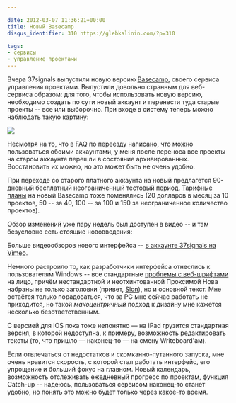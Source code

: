 ```yaml
---

date: 2012-03-07 11:36:21+00:00
title: Новый Basecamp
disqus_identifier: 310 https://glebkalinin.com/?p=310

tags:
- сервисы
- управление проектами
---
```


Вчера 37signals выпустили новую версию [Basecamp](http://basecamphq.com), своего сервиса управления проектами. Выпустили довольно странным для веб-сервиса образом: для того, чтобы использовать новую версию, необходимо создать по сути новый аккаунт и перенести туда старые проекты -- все или выборочно. При входе в систему теперь можно наблюдать такую картину:

![](https://glebkalinin.com/featured/2012/03/basecamp-01.png)

Несмотря на то, что в FAQ по переезду написано, что можно пользоваться обоими аккаунтами, у меня после переноса все проекты на старом аккаунте перешли в состояние архивированных. Восстановить их можно, но это может быть не очень удобно. 

При переходе со старого платного аккаунта на новый предлагется 90-дневный бесплатный неограниченный тестовый период. [Тарифные планы](http://basecamp.com/pricing) на новый Basecamp тоже поменялись (20 долларов в месяц за 10 проектов, 50 -- за 40, 100 -- за 100 и 150 за неограниченное количество проектов). 


Обзор изменений уже пару недель был доступен в видео -- и там безусловно есть стоящие нововведения:



Больше видеообзоров нового интерфейса -- [в аккаунте 37signals на Vimeo](http://vimeo.com/signals/videos).



Немного растроило то, как разработчики интерфейса отнеслись к пользователям Windows -- все стандартные [проблемы с веб-шрифтами](http://typographica.org/2011/on-typography/the-state-of-webfont-quality-from-a-type-designers-view/) на лицо, причём нестандартной и неотхинтованной Проксимой Нова набраны не только заголовки (привет, [Slon](http://slon.ru)), но и основной текст. Мне остаётся только порадоваться, что за PC мне сейчас работать не приходится, но такой _макоцентричный_ подход к дизайну мне кажется несколько безответственным.

С версией для iOS пока тоже непонятно — на iPad грузится стандартная версия, в которой недоступна, к примеру, возможность редактировать тексты (то, что пришло — наконец-то — на смену Writeboard'ам).

Если отвлечаться от недостатков и скомканно-путанного запуска, мне очень нравится скорость, с которой стал работать интерфейс, его упрощение и больший фокус на главном. Новый календарь, возможность отслеживать ежедневный прогресс по проектам, функция Catch-up -- надеюсь, пользоваться сервисом наконец-то станет удобно, но понять это можно будет только через какое-то время.
